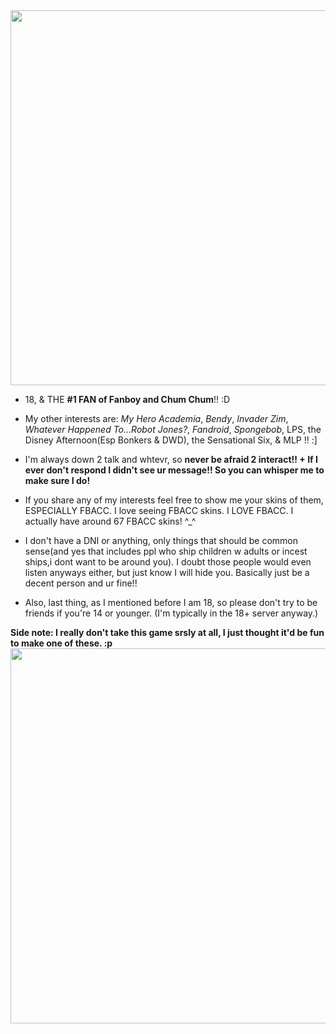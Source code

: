 <img src="https://i.pinimg.com/736x/35/f8/27/35f827f70ebe8c2bc265469b0bbbe72c.jpg" width="600">

- 18, & THE **#1 FAN of Fanboy and Chum Chum**!! :D 

- My other interests are: *My Hero Academia*, *Bendy*, *Invader Zim*, *Whatever Happened To...Robot Jones?*, *Fandroid*, *Spongebob*, LPS, the Disney Afternoon(Esp Bonkers & DWD), the Sensational Six, & MLP !! :]

- I'm always down 2 talk and whtevr, so **never be afraid 2 interact!! + If I ever don't respond I didn't see ur message!! So you can whisper me to make sure I do!**

- If you share any of my interests feel free to show me your skins of them, ESPECIALLY FBACC. I love seeing FBACC skins. I LOVE FBACC. I actually have around 67 FBACC skins! ^_^ 

- I don't have a DNI or anything, only things that should be common sense(and yes that includes ppl who ship children w adults or incest ships,i dont want to be around you). I doubt those people would even listen anyways either, but just know I will hide you. Basically just be a decent person and ur fine!! 

- Also, last thing, as I mentioned before I am 18, so please don't try to be friends if you're 14 or younger. (I'm typically in the 18+ server anyway.)

**Side note: I really don't take this game srsly at all, I just thought it'd be fun to make one of these. :p** 
<img src="https://i.pinimg.com/736x/10/89/71/108971f213d17c8ff308c80430d463db.jpg" width="600">
